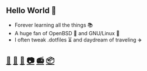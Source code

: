 ## Hello World 👋

- Forever learning all the things 📚
- A huge fan of OpenBSD 🐡 and GNU/Linux 🐧
- I often tweak .dotfiles ⏳ and daydream of traveling ✈️

## [🐙][gi] [🏡][wb] [👔][li] [📷][in] [📻][sp] [📦][cp]

[gi]: https://gist.github.com/ruandre/
[wb]: https://ruandre.com
[li]: https://linkedin.com/in/ruandre
[in]: https://instagram.com/ruandrejvr
[sp]: https://open.spotify.com/user/12120297442
[cp]: https://codepen.io/ruandre
